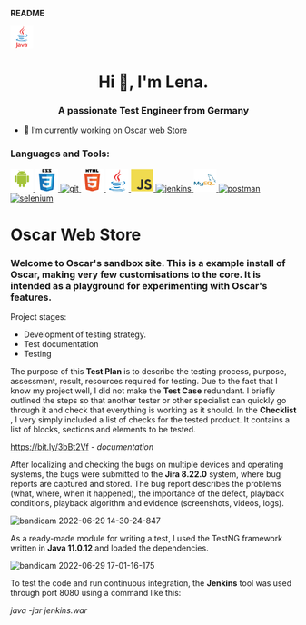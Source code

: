 **README**
<div>
  <img src="https://github.com/devicons/devicon/blob/master/icons/java/java-original-wordmark.svg" title="Java" alt="Java" width="40" height="40"/>&nbsp;
</div>

<h1 align="center">Hi 👋, I'm Lena.</h1>
<h3 align="center">A passionate Test Engineer from Germany</h3>

-  🔭 I’m currently working on [Oscar web Store](http://selenium1py.pythonanywhere.com/) 


<p align="left">
</p>

<h3 align="left">Languages and Tools:</h3>
<p align="left"> <a href="https://developer.android.com" target="_blank" rel="noreferrer"> <img src="https://raw.githubusercontent.com/devicons/devicon/master/icons/android/android-original-wordmark.svg" alt="android" width="40" height="40"/> </a> <a href="https://www.w3schools.com/css/" target="_blank" rel="noreferrer"> <img src="https://raw.githubusercontent.com/devicons/devicon/master/icons/css3/css3-original-wordmark.svg" alt="css3" width="40" height="40"/> </a> <a href="https://git-scm.com/" target="_blank" rel="noreferrer"> <img src="https://www.vectorlogo.zone/logos/git-scm/git-scm-icon.svg" alt="git" width="40" height="40"/> </a> <a href="https://www.w3.org/html/" target="_blank" rel="noreferrer"> <img src="https://raw.githubusercontent.com/devicons/devicon/master/icons/html5/html5-original-wordmark.svg" alt="html5" width="40" height="40"/> </a> <a href="https://www.java.com" target="_blank" rel="noreferrer"> <img src="https://raw.githubusercontent.com/devicons/devicon/master/icons/java/java-original.svg" alt="java" width="40" height="40"/> </a> <a href="https://developer.mozilla.org/en-US/docs/Web/JavaScript" target="_blank" rel="noreferrer"> <img src="https://raw.githubusercontent.com/devicons/devicon/master/icons/javascript/javascript-original.svg" alt="javascript" width="40" height="40"/> </a> <a href="https://www.jenkins.io" target="_blank" rel="noreferrer"> <img src="https://www.vectorlogo.zone/logos/jenkins/jenkins-icon.svg" alt="jenkins" width="40" height="40"/> </a> <a href="https://www.mysql.com/" target="_blank" rel="noreferrer"> <img src="https://raw.githubusercontent.com/devicons/devicon/master/icons/mysql/mysql-original-wordmark.svg" alt="mysql" width="40" height="40"/> </a> <a href="https://postman.com" target="_blank" rel="noreferrer"> <img src="https://www.vectorlogo.zone/logos/getpostman/getpostman-icon.svg" alt="postman" width="40" height="40"/> <a href="https://www.selenium.dev" target="_blank" rel="noreferrer"> <img src="https://raw.githubusercontent.com/detain/svg-logos/780f25886640cef088af994181646db2f6b1a3f8/svg/selenium-logo.svg" alt="selenium" width="40" height="40"/> </a> </p>


# **Oscar Web Store**


### Welcome to Oscar's sandbox site.  This is a example install of Oscar, making very few customisations to the core.  It is intended as a playground for experimenting with Oscar's features. ###

Project stages:
- Development of testing strategy.
- Test documentation
- Testing 
     
The purpose of this **Test Plan** is to describe the testing process, purpose, assessment, result, resources required for testing. Due to the fact that I know my project well, I did not make the **Test Case** redundant. I briefly outlined the steps so that another tester or other specialist can quickly go through it and check that everything is working as it should. In the **Checklist** , I very simply included a list of checks for the tested product. It contains a list of blocks, sections and elements to be tested.

https://bit.ly/3bBt2Vf - *documentation*

After localizing and checking the bugs on multiple devices and operating systems, the bugs were submitted to the **Jira 8.22.0** system, where bug reports are captured and stored. The bug report describes the problems (what, where, when it happened), the importance of the defect, playback conditions, playback algorithm and evidence (screenshots, videos, logs).

![bandicam 2022-06-29 14-30-24-847](https://user-images.githubusercontent.com/92040264/176486937-cecf4f18-f2ba-415c-b29e-ed46f54adf04.jpg)

As a ready-made module for writing a test, I used the TestNG framework written in **Java 11.0.12** and loaded the dependencies.

![bandicam 2022-06-29 17-01-16-175](https://user-images.githubusercontent.com/92040264/176487229-35ff53d8-af3a-44c7-922d-439ec1d03176.jpg)


To test the code and run continuous integration, the **Jenkins** tool was used through port 8080 using a command like this:
  
  *java -jar jenkins.war* 



